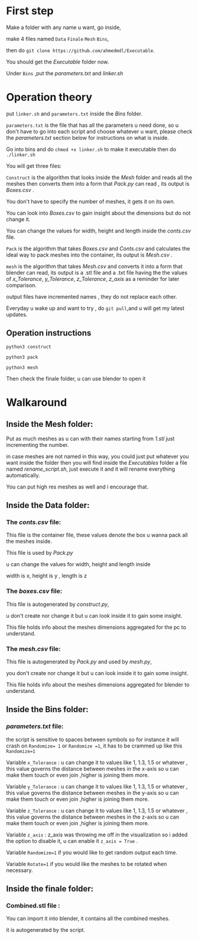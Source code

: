 # First step
Make a folder with any name u want, go inside,

make 4 files named `Data` `Finale` `Mesh` `Bins`,

then do `git clone https://github.com/ahmedmdl/Executable`.

You should get the *Executable* folder now.

Under `Bins` ,put the *parameters.txt* and *linker.sh*

# Operation theory
put `linker.sh` and `parameters.txt` inside the *Bins* folder.

`parameters.txt` is the file that has all the parameters u need done, so u don't have to go into each script and choose whatever u want, please check the *parameters.txt* section below for instructions on what is inside.

Go into bins and do `chmod +x linker.sh` to make it executable then do `./linker.sh`

You will get three files:

`Construct` is the algorithm that looks inside the *Mesh* folder and reads all the meshes then converts them into a form that *Pack.py* can read , its output is *Boxes.csv* .

You don't have to specify the number of meshes, it gets it on its own.

You can look into *Boxes.csv* to gain insight about the dimensions but do not change it.

You can change the values for width, height and length inside the *conts.csv* file.

`Pack` is the algorithm that takes *Boxes.csv* and *Conts.csv* and calculates the ideal way to pack meshes into the container, its output is *Mesh.csv* .

`mesh` is the algorithm that takes *Mesh.csv* and converts it into a form that blender can read,  its output is a .stl file and a .txt file having the the values of *x_Tolerance*, *y_Tolerance*, *z_Tolerance*, *z_axis* as a reminder for later comparison.

output files have incremented names , they do not replace each other.

Everyday u wake up and want to try , do `git pull`,and u will get my latest updates.



## Operation instructions
`python3 construct`

`python3 pack`

`python3 mesh`

Then check the finale folder, u can use blender to open it 

# Walkaround
## Inside the Mesh folder:
  Put as much meshes as u can with their names starting from *1.stl* just incrementing the number.
  
  in case meshes are not named in this way, you could just put whatever you want inside the folder then you will find inside the *Executables* folder a file named *rename_script.sh*, just execute it and it will rename everything automatically.
  
  You can put high res meshes as well and i encourage that.


## Inside the Data folder:
 ### The *conts.csv* file:
   This file is the container file, these values denote the box u wanna pack all the meshes inside.
   
   This file is used by *Pack.py*
   
   u can change the values for width, height and length inside
   
   width is x, height is y , length is z
      
 ### The *boxes.csv* file:
   This file is autogenerated by *construct.py*, 
   
   u don't create nor change it but u can look inside it to gain some insight.
   
   This file holds info about the meshes dimensions aggregated for the pc to understand.
       
 ### The *mesh.csv* file:
   This file is autogenerated by *Pack.py* and used by *mesh.py*,
   
   you don't create nor change it but u can look inside it to gain some insight.
   
   This file holds info about the  meshes dimensions aggregated for blender to understand.
 
  

## Inside the Bins folder:

   ### *parameters.txt* file: 
the script is sensitive to spaces between symbols so for instance it will crash on `Randomize= 1` or `Randomize =1`, it has to be crammed up like this `Randomize=1`  
   
Variable `x_Tolerance` : u can change it to values like 1, 1.3, 1.5 or whatever , this value governs the distance between meshes in the x-axis so u can make them touch or even join ,higher is joining them more. 

Variable `y_Tolerance` : u can change it to values like 1, 1.3, 1.5 or whatever , this value governs the distance between meshes in the y-axis so u can make them touch or even join ,higher is joining them more.

Variable `z_Tolerance` : u can change it to values like 1, 1.3, 1.5 or whatever , this value governs the distance between meshes in the z-axis so u can make them touch or even join ,higher is joining them more. 

Variable `z_axis` : z_axis was throwing me off in the visualization so i added the option to disable it, u can enable it `z_axis = True` . 
  
 Variable `Randomize=1` if you would like to get random output each time.  
 
 Variable `Rotate=1` if you would like the meshes to be rotated when necessary.
 
 ## Inside the finale folder:
### Combined.stl file :
   You can import it into blender, it contains all the combined meshes.
   
   it is autogenerated by the script. 
